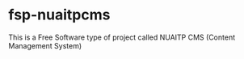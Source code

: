 fsp-nuaitpcms
=============

This is a Free Software type of project called NUAITP CMS (Content Management System)
